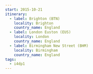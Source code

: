 ```yaml
---
start: 2015-10-21
itinerary:
  - label: Brighton (BTN)
    locality: Brighton
    country_name: England
  - label: London Euston (EUS)
    locality: London
    country_name: England
  - label: Birmingham New Street (BHM)
    locality: Birmingham
    country_name: England
tags:
  - i4dp1
---
```


